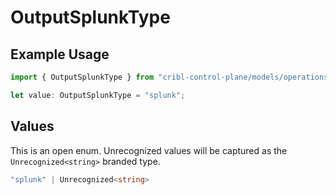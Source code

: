 # OutputSplunkType

## Example Usage

```typescript
import { OutputSplunkType } from "cribl-control-plane/models/operations";

let value: OutputSplunkType = "splunk";
```

## Values

This is an open enum. Unrecognized values will be captured as the `Unrecognized<string>` branded type.

```typescript
"splunk" | Unrecognized<string>
```